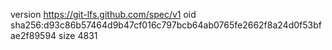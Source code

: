 version https://git-lfs.github.com/spec/v1
oid sha256:d93c86b57464d9b47cf016c797bcb64ab0765fe2662f8a24d0f53bfae2f89594
size 4831
